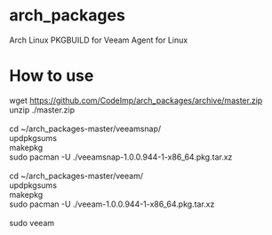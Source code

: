 # arch_packages
Arch Linux PKGBUILD for Veeam Agent for Linux

# How to use


wget https://github.com/CodeImp/arch_packages/archive/master.zip</br>
unzip ./master.zip</br>
</br>
cd ~/arch_packages-master/veeamsnap/</br>
updpkgsums</br>
makepkg</br>
sudo pacman -U ./veeamsnap-1.0.0.944-1-x86_64.pkg.tar.xz</br>
</br>
cd ~/arch_packages-master/veeam/</br>
updpkgsums</br>
makepkg</br>
sudo pacman -U ./veeam-1.0.0.944-1-x86_64.pkg.tar.xz</br>
</br>
sudo veeam</br>
